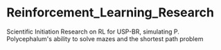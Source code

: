 # Reinforcement_Learning_Research
Scientific Initiation Research on RL for USP-BR, simulating P. Polycephalum's ability to solve mazes and the shortest path problem
